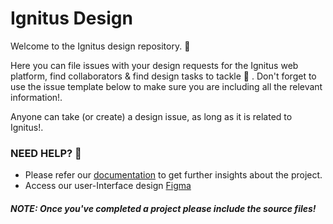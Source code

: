 # Ignitus Design

Welcome to the Ignitus design repository. 👋 

Here you can file issues with your design requests for the Ignitus web platform, find collaborators & find design tasks to tackle 💭 . Don't forget to use the issue template below to make sure you are including all the relevant information!.

Anyone can take (or create) a design issue, as long as it is related to Ignitus!.

### NEED HELP? 👋 

* Please refer our [documentation](https://ignitus-docs.gitbook.io/ignitus/design/design-contribution) to get further insights about the project.  
* Access our user-Interface design [Figma]( https://www.figma.com/file/BrP5RowC7va50HyETZQUDA/Ignitus-Design?node-id=0%3A1)

##### NOTE: Once you've completed a project please include the source files!


